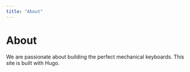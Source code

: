 ```yaml
---
title: "About"
---
```


# About

We are passionate about building the perfect mechanical keyboards. This site is built with Hugo.
